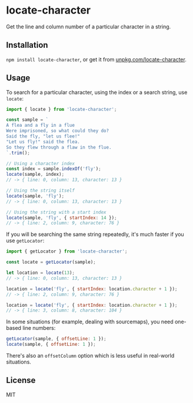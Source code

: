 # locate-character

Get the line and column number of a particular character in a string.

## Installation

`npm install locate-character`, or get it from [unpkg.com/locate-character](https://unpkg.com/locate-character).

## Usage

To search for a particular character, using the index or a search string, use `locate`:

```js
import { locate } from 'locate-character';

const sample = `
A flea and a fly in a flue
Were imprisoned, so what could they do?
Said the fly, "let us flee!"
"Let us fly!" said the flea.
So they flew through a flaw in the flue.
`.trim();

// Using a character index
const index = sample.indexOf('fly');
locate(sample, index);
// -> { line: 0, column: 13, character: 13 }

// Using the string itself
locate(sample, 'fly');
// -> { line: 0, column: 13, character: 13 }

// Using the string with a start index
locate(sample, 'fly', { startIndex: 14 });
// -> { line: 2, column: 9, character: 76 }
```

If you will be searching the same string repeatedly, it's much faster if you use `getLocator`:

```js
import { getLocator } from 'locate-character';

const locate = getLocator(sample);

let location = locate(13);
// -> { line: 0, column: 13, character: 13 }

location = locate('fly', { startIndex: location.character + 1 });
// -> { line: 2, column: 9, character: 76 }

location = locate('fly', { startIndex: location.character + 1 });
// -> { line: 3, column: 8, character: 104 }
```

In some situations (for example, dealing with sourcemaps), you need one-based line numbers:

```js
getLocator(sample, { offsetLine: 1 });
locate(sample, { offsetLine: 1 });
```

There's also an `offsetColumn` option which is less useful in real-world situations.

## License

MIT
